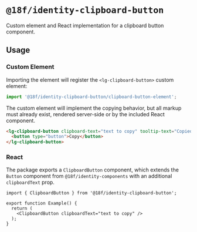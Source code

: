 # `@18f/identity-clipboard-button`

Custom element and React implementation for a clipboard button component.

## Usage

### Custom Element

Importing the element will register the `<lg-clipboard-button>` custom element:

```ts
import '@18f/identity-clipboard-button/clipboard-button-element';
```

The custom element will implement the copying behavior, but all markup must already exist, rendered server-side or by the included React component.

```html
<lg-clipboard-button clipboard-text="text to copy" tooltip-text="Copied!">
  <button type="button">Copy</button>
</lg-clipboard-button>
```

### React

The package exports a `ClipboardButton` component, which extends the `Button` component from `@18f/identity-components` with an additional `clipboardText` prop.

```tsx
import { ClipboardButton } from '@18f/identity-clipboard-button';

export function Example() {
  return (
    <ClipboardButton clipboardText="text to copy" />
  );
}
```
